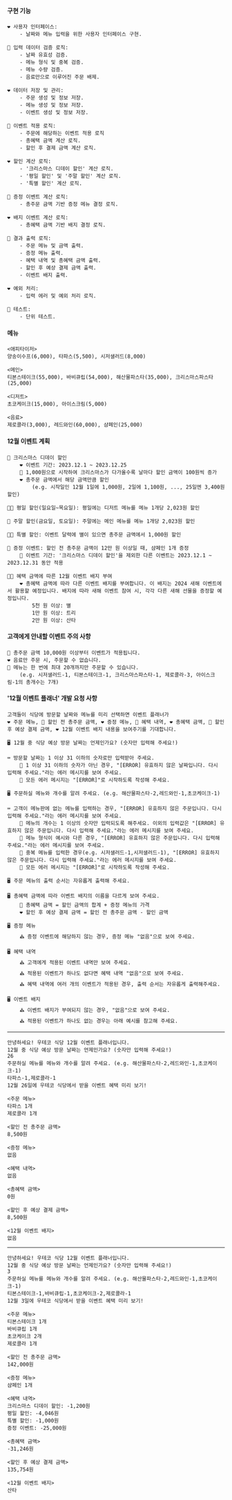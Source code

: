 #### 구현 기능
    ❤️ 사용자 인터페이스:
        - 날짜와 메뉴 입력을 위한 사용자 인터페이스 구현.

    💚 입력 데이터 검증 로직:
        - 날짜 유효성 검증.
        - 메뉴 형식 및 중복 검증.
        - 메뉴 수량 검증.
        - 음료만으로 이루어진 주문 배제.

    ❤️ 데이터 저장 및 관리:
        - 주문 생성 및 정보 저장.
        - 메뉴 생성 및 정보 저장.
        - 이벤트 생성 및 정보 저장.

    💚 이벤트 적용 로직:
        - 주문에 해당하는 이벤트 적용 로직
        - 총혜택 금액 계산 로직.
        - 할인 후 결제 금액 계산 로직.

    ❤️ 할인 계산 로직:
        - '크리스마스 디데이 할인' 계산 로직.
        - '평일 할인' 및 '주말 할인' 계산 로직.
        - '특별 할인' 계산 로직.
    
    💚 증정 이벤트 계산 로직:
        - 총주문 금액 기반 증정 메뉴 결정 로직.

    ❤️ 배지 이벤트 계산 로직:
        - 총혜택 금액 기반 배지 결정 로직.

    💚 결과 출력 로직:
        - 주문 메뉴 및 금액 출력.
        - 증정 메뉴 출력.
        - 혜택 내역 및 총혜택 금액 출력.
        - 할인 후 예상 결제 금액 출력.
        - 이벤트 배지 출력.

    ❤️ 예외 처리:
        - 입력 에러 및 예외 처리 로직.

    💚 테스트:
        - 단위 테스트.

#### 메뉴
    <애피타이저>
    양송이수프(6,000), 타파스(5,500), 시저샐러드(8,000)

    <메인>
    티본스테이크(55,000), 바비큐립(54,000), 해산물파스타(35,000), 크리스마스파스타(25,000)

    <디저트>
    초코케이크(15,000), 아이스크림(5,000)

    <음료>
    제로콜라(3,000), 레드와인(60,000), 샴페인(25,000)

#### 12월 이벤트 계획
    🎄 크리스마스 디데이 할인
        ❤️ 이벤트 기간: 2023.12.1 ~ 2023.12.25
        💚 1,000원으로 시작하여 크리스마스가 다가올수록 날마다 할인 금액이 100원씩 증가
        ❤️ 총주문 금액에서 해당 금액만큼 할인
            (e.g. 시작일인 12월 1일에 1,000원, 2일에 1,100원, ..., 25일엔 3,400원 할인)

    🎅🏻 평일 할인(일요일~목요일): 평일에는 디저트 메뉴를 메뉴 1개당 2,023원 할인

    🎄 주말 할인(금요일, 토요일): 주말에는 메인 메뉴를 메뉴 1개당 2,023원 할인

    🎅🏻 특별 할인: 이벤트 달력에 별이 있으면 총주문 금액에서 1,000원 할인

    🎄 증정 이벤트: 할인 전 총주문 금액이 12만 원 이상일 때, 샴페인 1개 증정
        💚 이벤트 기간: '크리스마스 디데이 할인'을 제외한 다른 이벤트는 2023.12.1 ~ 2023.12.31 동안 적용

    🎅🏻 혜택 금액에 따른 12월 이벤트 배지 부여
        ❤️ 총혜택 금액에 따라 다른 이벤트 배지를 부여합니다. 이 배지는 2024 새해 이벤트에서 활용할 예정입니다. 배지에 따라 새해 이벤트 참여 시, 각각 다른 새해 선물을 증정할 예정입니다.
            5천 원 이상: 별
            1만 원 이상: 트리
            2만 원 이상: 산타

#### 고객에게 안내할 이벤트 주의 사항
    💚 총주문 금액 10,000원 이상부터 이벤트가 적용됩니다.
    ❤️ 음료만 주문 시, 주문할 수 없습니다.
    💚 메뉴는 한 번에 최대 20개까지만 주문할 수 있습니다.
        (e.g. 시저샐러드-1, 티본스테이크-1, 크리스마스파스타-1, 제로콜라-3, 아이스크림-1의 총개수는 7개)

#### '12월 이벤트 플래너' 개발 요청 사항

    고객들이 식당에 방문할 날짜와 메뉴를 미리 선택하면 이벤트 플래너가 
    ❤️ 주문 메뉴, 💚 할인 전 총주문 금액, ❤️ 증정 메뉴, 💚 혜택 내역, ❤️ 총혜택 금액, 💚 할인 후 예상 결제 금액, ❤️ 12월 이벤트 배지 내용을 보여주기를 기대합니다.
    
    🖥️ 12월 중 식당 예상 방문 날짜는 언제인가요? (숫자만 입력해 주세요!)
    
    ⌨️ 방문할 날짜는 1 이상 31 이하의 숫자로만 입력받아 주세요.
        🚨 1 이상 31 이하의 숫자가 아닌 경우, "[ERROR] 유효하지 않은 날짜입니다. 다시 입력해 주세요."라는 에러 메시지를 보여 주세요.
        🚨 모든 에러 메시지는 "[ERROR]"로 시작하도록 작성해 주세요.

    🖥️ 주문하실 메뉴와 개수를 알려 주세요. (e.g. 해산물파스타-2,레드와인-1,초코케이크-1)
    
    ⌨️ 고객이 메뉴판에 없는 메뉴를 입력하는 경우, "[ERROR] 유효하지 않은 주문입니다. 다시 입력해 주세요."라는 에러 메시지를 보여 주세요.
        🚨 메뉴의 개수는 1 이상의 숫자만 입력되도록 해주세요. 이외의 입력값은 "[ERROR] 유효하지 않은 주문입니다. 다시 입력해 주세요."라는 에러 메시지를 보여 주세요.
        🚨 메뉴 형식이 예시와 다른 경우, "[ERROR] 유효하지 않은 주문입니다. 다시 입력해 주세요."라는 에러 메시지를 보여 주세요.
        🚨 중복 메뉴를 입력한 경우(e.g. 시저샐러드-1,시저샐러드-1), "[ERROR] 유효하지 않은 주문입니다. 다시 입력해 주세요."라는 에러 메시지를 보여 주세요.
        🚨 모든 에러 메시지는 "[ERROR]"로 시작하도록 작성해 주세요.

    🖥️ 주문 메뉴의 출력 순서는 자유롭게 출력해 주세요.

    🖥️ 총혜택 금액에 따라 이벤트 배지의 이름을 다르게 보여 주세요.
        💚 총혜택 금액 = 할인 금액의 합계 + 증정 메뉴의 가격
        ❤️ 할인 후 예상 결제 금액 = 할인 전 총주문 금액 - 할인 금액

    🖥️ 증정 메뉴
        ⛪ 증정 이벤트에 해당하지 않는 경우, 증정 메뉴 "없음"으로 보여 주세요.

    🖥️ 혜택 내역
        ⛪ 고객에게 적용된 이벤트 내역만 보여 주세요.
        ⛪ 적용된 이벤트가 하나도 없다면 혜택 내역 "없음"으로 보여 주세요.
        ⛪ 혜택 내역에 여러 개의 이벤트가 적용된 경우, 출력 순서는 자유롭게 출력해주세요.

    🖥️ 이벤트 배지
        ⛪ 이벤트 배지가 부여되지 않는 경우, "없음"으로 보여 주세요.
        ⛪ 적용된 이벤트가 하나도 없는 경우는 아래 예시를 참고해 주세요.
---
    안녕하세요! 우테코 식당 12월 이벤트 플래너입니다.
    12월 중 식당 예상 방문 날짜는 언제인가요? (숫자만 입력해 주세요!)
    26
    주문하실 메뉴를 메뉴와 개수를 알려 주세요. (e.g. 해산물파스타-2,레드와인-1,초코케이크-1)
    타파스-1,제로콜라-1
    12월 26일에 우테코 식당에서 받을 이벤트 혜택 미리 보기!
    
    <주문 메뉴>
    타파스 1개
    제로콜라 1개
    
    <할인 전 총주문 금액>
    8,500원
    
    <증정 메뉴>
    없음
    
    <혜택 내역>
    없음
    
    <총혜택 금액>
    0원
    
    <할인 후 예상 결제 금액>
    8,500원
    
    <12월 이벤트 배지>
    없음
---
    안녕하세요! 우테코 식당 12월 이벤트 플래너입니다.
    12월 중 식당 예상 방문 날짜는 언제인가요? (숫자만 입력해 주세요!)
    3
    주문하실 메뉴를 메뉴와 개수를 알려 주세요. (e.g. 해산물파스타-2,레드와인-1,초코케이크-1)
    티본스테이크-1,바비큐립-1,초코케이크-2,제로콜라-1
    12월 3일에 우테코 식당에서 받을 이벤트 혜택 미리 보기!
    
    <주문 메뉴>
    티본스테이크 1개
    바비큐립 1개
    초코케이크 2개
    제로콜라 1개
    
    <할인 전 총주문 금액>
    142,000원
    
    <증정 메뉴>
    샴페인 1개
    
    <혜택 내역>
    크리스마스 디데이 할인: -1,200원
    평일 할인: -4,046원
    특별 할인: -1,000원
    증정 이벤트: -25,000원
    
    <총혜택 금액>
    -31,246원
    
    <할인 후 예상 결제 금액>
    135,754원
    
    <12월 이벤트 배지>
    산타